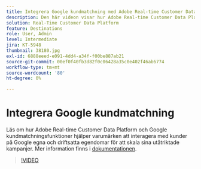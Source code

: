 ```yaml
---
title: Integrera Google kundmatchning med Adobe Real-time Customer Data Platform
description: Den här videon visar hur Adobe Real-time Customer Data Platform och Google kundmatchningsfunktioner hjälper varumärken att interagera med kunder på Google ägda och styrda egendomar för att skala sina utåtriktade kampanjer.
solution: Real-Time Customer Data Platform
feature: Destinations
role: User, Admin
level: Intermediate
jira: KT-5948
thumbnail: 38180.jpg
exl-id: 6888eeed-e091-4dd4-a34f-f00be887ab21
source-git-commit: 00ef0f40fb3d82f0c06428a35c0e402f46ab6774
workflow-type: tm+mt
source-wordcount: '80'
ht-degree: 0%

---
```


# Integrera Google kundmatchning

Läs om hur Adobe Real-time Customer Data Platform och Google kundmatchningsfunktioner hjälper varumärken att interagera med kunder på Google egna och driftsatta egendomar för att skala sina utåtriktade kampanjer. Mer information finns i [dokumentationen](https://experienceleague.adobe.com/docs/experience-platform/destinations/catalog/advertising/google-customer-match.html).

>[!VIDEO](https://video.tv.adobe.com/v/38180?learn=on)
